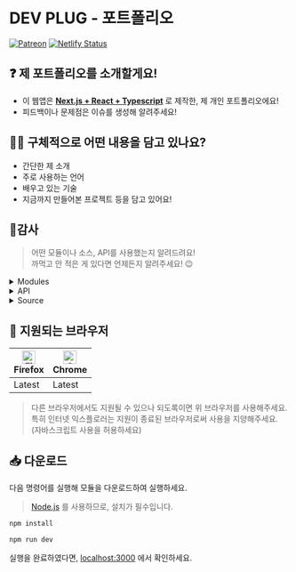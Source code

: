 # DEV PLUG - 포트폴리오

[![Patreon](https://img.shields.io/badge/Sponsor-Patreon-critical)](https://www.patreon.com/bePatron?u=64697816)
[![Netlify Status](https://api.netlify.com/api/v1/badges/bde60b00-46fd-46f9-89fa-b2810b530d43/deploy-status)](https://app.netlify.com/sites/devplug/deploys)

## ❓ 제 포트폴리오를 소개할게요!   
- 이 웹앱은 **<u>Next.js + React + Typescript</u>** 로 제작한, 제 개인 포트폴리오에요!
- 피드백이나 문제점은 이슈를 생성해 알려주세요!

## 🙋‍♀️ 구체적으로 어떤 내용을 담고 있나요?   
- 간단한 제 소개
- 주로 사용하는 언어
- 배우고 있는 기술
- 지금까지 만들어본 프로젝트 등을 담고 있어요!

## 📑감사

>어떤 모듈이나 소스, API를 사용했는지 알려드려요!<br>까먹고 안 적은 게 있다면 언제든지 알려주세요! 😉
   
<details><summary>Modules
</summary>

- classnames
- next
- react
- react-dom
- waait
</details>

<details><summary>API
</summary>

</details>

<details><summary>Source
</summary>

  > 자세한 내용은 포트폴리오의 라이센스 페이지를 참고해주세요.
  
- [이미지](https://pixabay.com/)
- [아이콘](https://www.flaticon.com/)
</details>
   
## 📡 지원되는 브라우저

| [<img src="https://raw.githubusercontent.com/alrra/browser-logos/master/src/firefox/firefox_48x48.png" alt="Firefox" width="24px" height="24px" />](http://godban.github.io/browsers-support-badges/)<br/>Firefox | [<img src="https://raw.githubusercontent.com/alrra/browser-logos/master/src/chrome/chrome_48x48.png" alt="Chrome" width="24px" height="24px" />](http://godban.github.io/browsers-support-badges/)<br/>Chrome |
| --------- | --------- |
| Latest | Latest

> 다른 브라우저에서도 지원될 수 있으나 되도록이면 위 브라우저를 사용해주세요.<br>
특히 인터넷 익스플로러는 지원이 종료된 브라우저로써 사용을 지양해주세요.<br>
(자바스크립트 사용을 허용하세요)

## 📥 다운로드
다음 명령어를 실행해 모듈을 다운로드하여 실행하세요.
> [Node.js](https://nodejs.org/ko/) 를 사용하므로, 설치가 필수입니다.<br>
```cmd
npm install
```
```cmd
npm run dev
```
실행을 완료하였다면, [localhost:3000](http://localhost:3000) 에서 확인하세요.
